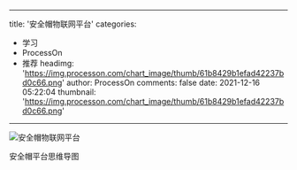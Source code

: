 
---
title: '安全帽物联网平台'
categories: 
 - 学习
 - ProcessOn
 - 推荐
headimg: 'https://img.processon.com/chart_image/thumb/61b8429b1efad42237bd0c66.png'
author: ProcessOn
comments: false
date: 2021-12-16 05:22:04
thumbnail: 'https://img.processon.com/chart_image/thumb/61b8429b1efad42237bd0c66.png'
---

<div>   
<img class="thumb" alt="安全帽物联网平台" src="https://img.processon.com/chart_image/thumb/61b8429b1efad42237bd0c66.png" referrerpolicy="no-referrer">
<p>安全帽平台思维导图</p>  
</div>
            